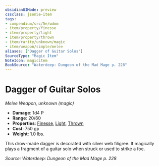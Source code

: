 ```yaml
---
obsidianUIMode: preview
cssclass: json5e-item
tags:
- compendium/src/5e/wdmm
- item/property/finesse
- item/property/light
- item/property/thrown
- item/rarity/unknown/magic
- item/weapon/simple/melee
aliases: ["Dagger of Guitar Solos"]
SourceType: "Magic Item"
NoteIcon: magicitem
BookSource: "Waterdeep: Dungeon of the Mad Mage p. 228"
---
```

# Dagger of Guitar Solos
*Melee Weapon, unknown (magic)*  

- **Damage**: 1d4 P
- **Range**: 20/60
- **Properties**: [Finesse](/2-Mechanics/CLI/rules/item-properties.md#Finesse), [Light](/2-Mechanics/CLI/rules/item-properties.md#Light), [Thrown](/2-Mechanics/CLI/rules/item-properties.md#Thrown)
- **Cost**: 750 gp
- **Weight**: 1.0 lbs.

This drow-made dagger is decorated with silver web filigree. It magically plays a fragment of a guitar solo when struck or used to strike a foe.

*Source: Waterdeep: Dungeon of the Mad Mage p. 228*